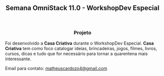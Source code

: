 <h2 align="center">
    Semana OmniStack 11.0 - WorkshopDev Especial
</h2>
<br>

<h3 align="center">Projeto</h3>

Foi desenvolvido a **Casa Criativa** durante o WorkshopDev Especial. **Casa Criativa** tem como foco catalogar ideias, brincadeiras, jogos, filmes, livros, cursos, dicas e tudo que for necessário para tornar a quarentena mais interessante.

Email para contato: matheuscardozo4@gmail.com
